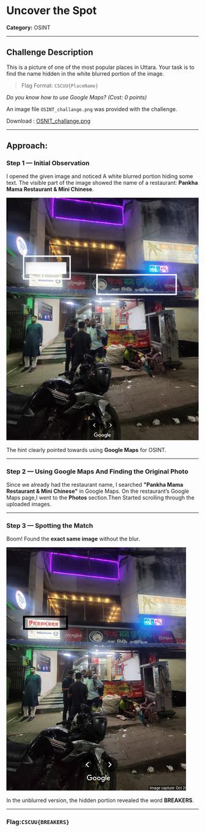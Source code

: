 
# Uncover the Spot
**Category:** OSINT  

---

## Challenge Description
This is a picture of one of the most popular places in Uttara. Your task is to find the name hidden in the white blurred portion of the image.  
> Flag Format: `CSCUU{PlaceName}`


*Do you know how to use Google Maps? (Cost: 0 points)*


An image file `OSINT_challange.png` was provided with the challenge.

Download : [OSNIT_challange.png](../Image_Folder/OSINT_challange.png)

---

## Approach:

### Step 1 — Initial Observation
I opened the given image and noticed A white blurred portion hiding some text.
The visible part of the image showed the name of a restaurant: **Pankha Mama Restaurant & Mini Chinese**.

![Image1](../Image_Folder/OSINT_challange.jpg)

The hint clearly pointed towards using **Google Maps** for OSINT.

---

### Step 2 — Using Google Maps And Finding the Original Photo
Since we already had the restaurant name, I searched **"Pankha Mama Restaurant & Mini Chinese"** in Google Maps.
On the restaurant’s Google Maps page,I went to the **Photos** section.Then Started scrolling through the uploaded images.

---

### Step 3 — Spotting the Match
Boom! Found the **exact same image** without the blur.  

![Image2](../Image_Folder/OSINT_challange_2.jpg)

In the unblurred version, the hidden portion revealed the word **BREAKERS**.

---

### Flag:``CSCUU{BREAKERS}``

